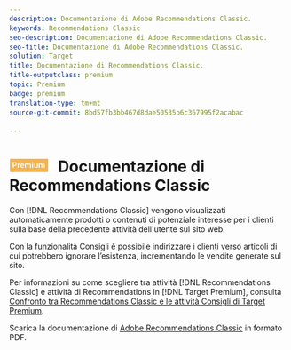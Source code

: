 ```yaml
---
description: Documentazione di Adobe Recommendations Classic.
keywords: Recommendations Classic
seo-description: Documentazione di Adobe Recommendations Classic.
seo-title: Documentazione di Adobe Recommendations Classic.
solution: Target
title: Documentazione di Recommendations Classic.
title-outputclass: premium
topic: Premium
badge: premium
translation-type: tm+mt
source-git-commit: 8bd57fb3bb467d8dae50535b6c367995f2acabac

---
```



# ![PREMIUM](/help/assets/premium.png) Documentazione di Recommendations Classic

Con [!DNL Recommendations Classic] vengono visualizzati automaticamente prodotti o contenuti di potenziale interesse per i clienti sulla base della precedente attività dell'utente sul sito web.

Con la funzionalità Consigli è possibile indirizzare i clienti verso articoli di cui potrebbero ignorare l’esistenza, incrementando le vendite generate sul sito.

Per informazioni su come scegliere tra attività [!DNL Recommendations Classic] e attività di Recommendations in [!DNL Target Premium], consulta [Confronto tra Recommendations Classic e le attività Consigli di Target Premium](/help/c-recommendations/c-recommendations-faq/recommendations-classic-versus-recommendations-activities-target-premium.md).

Scarica la documentazione di [Adobe Recommendations Classic](/help/assets/adobe-recommendations-classic.pdf) in formato PDF.